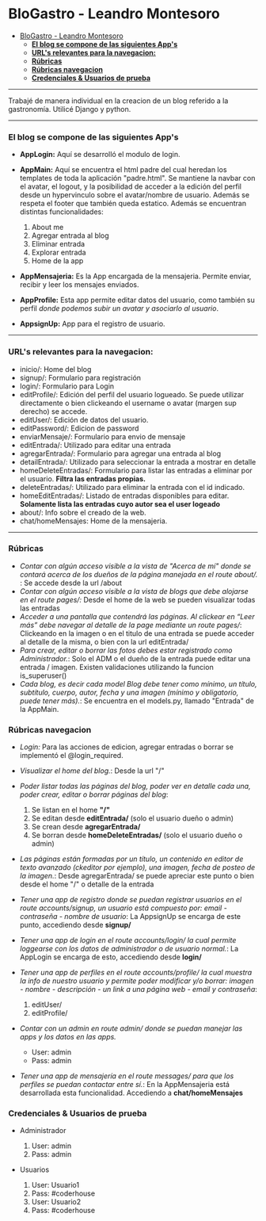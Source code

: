 # BloGastro - Leandro Montesoro

- [BloGastro - Leandro Montesoro](#blogastro---leandro-montesoro)
    - [**El blog se compone de las siguientes App's**](#el-blog-se-compone-de-las-siguientes-apps)
    - [**URL's relevantes para la navegacion:**](#urls-relevantes-para-la-navegacion)
    - [**Rúbricas**](#rúbricas)
    - [**Rúbricas navegacion**](#rúbricas-navegacion)
    - [**Credenciales \& Usuarios de prueba**](#credenciales--usuarios-de-prueba)


***

Trabajé de manera individual en la creacion de un blog referido a la gastronomía. Utilicé Django y python.

***

### **El blog se compone de las siguientes App's**

- **AppLogin:** Aquí se desarrolló el modulo de login.
- **AppMain:** Aquí se encuentra el html padre del cual heredan los templates de toda la aplicación "padre.html". Se mantiene la navbar con el avatar, el logout, y la posibilidad de acceder a la edición del perfil desde un hypervinculo sobre el avatar/nombre de usuario. Además se respeta el footer que también queda estatico. Además se encuentran distintas funcionalidades:
  1. About me
  2. Agregar entrada al blog
  3. Eliminar entrada
  4. Explorar entrada
  5. Home de la app

- **AppMensajeria:** Es la App encargada de la mensajeria. Permite enviar, recibir y leer los mensajes enviados.
- **AppProfile:** Esta app permite editar datos del usuario, como también su perfil *donde podemos subir un avatar y asociarlo al usuario*.
- **AppsignUp:** App para el registro de usuario.

 
***

### **URL's relevantes para la navegacion:**
* inicio/: Home del blog
* signup/: Formulario para registración
* login/: Formulario para Login
* editProfile/: Edición del perfil del usuario logueado. Se puede utilizar directamente o bien clickeando el username o avatar (margen sup derecho) se accede.
* editUser/: Edición de datos del usuario.
* editPassword/: Edicion de password
* enviarMensaje/: Formulario para envio de mensaje
* editEntrada/<id>: Utilizado para editar una entrada
* agregarEntrada/: Formulario para agregar una entrada al blog
* detailEntrada/<id>: Utilizado para seleccionar la entrada a mostrar en detalle
* homeDeleteEntradas/: Formulario para listar las entradas a eliminar por el usuario. **Filtra las entradas propias.**
* deleteEntradas/<id>: Utilizado para eliminar la entrada con el id indicado.
* homeEditEntradas/: Listado de entradas disponibles para editar. **Solamente lista las entradas cuyo autor sea el user logeado**
* about/: Info sobre el creado de la web.
* chat/homeMensajes: Home de la mensajeria.

***

### **Rúbricas**
* *Contar con algún acceso visible a la vista de "Acerca de mí" donde se contará acerca de los dueños de la página manejada en el route about/.* :  Se accede desde la url /about
* *Contar con algún acceso visible a la vista de blogs que debe alojarse en el route pages/:* Desde el home de la web se pueden visualizar todas las entradas
* *Acceder a una pantalla que contendrá las páginas. Al clickear en “Leer más” debe navegar al detalle de la page mediante un route pages/<pageId>*: Clickeando en la imagen o en el titulo de una entrada se puede acceder al detalle de la misma, o bien con la url editEntrada/<id>
* *Para crear, editar o borrar las fotos debes estar registrado como Administrador.*: Solo el ADM o el dueño de la entrada puede editar una entrada / imagen. Existen validaciones utilizando la funcion is_superuser()
* *Cada blog, es decir cada model Blog debe tener como mínimo, un título, subtítulo, cuerpo, autor, fecha y una imagen (mínimo y obligatorio, puede tener más).*: Se encuentra en el models.py, llamado "Entrada" de la AppMain.

### **Rúbricas navegacion**
* *Login:* Para las acciones de edicion, agregar entradas o borrar se implementó el @login_required.
* *Visualizar el home del blog.*: Desde la url "/"
* *Poder listar todas las páginas del blog, poder ver en detalle cada una, poder crear, editar o borrar páginas del blog*: 
  1. Se listan en el home **"/"**
  2. Se editan desde **editEntrada/<id>** (solo el usuario dueño o admin)
  3. Se crean desde **agregarEntrada/**
  4. Se borran desde **homeDeleteEntradas/** (solo el usuario dueño o admin)

* *Las páginas están formadas por un título, un contenido en editor de texto avanzado (ckeditor por ejemplo), una imagen, fecha de posteo de la imagen.*: Desde agregarEntrada/ se puede apreciar este punto o bien desde el home "/" o detalle de la entrada
* *Tener una app de registro donde se puedan registrar usuarios en el route accounts/signup, un usuario está compuesto por: email - contraseña - nombre de usuario*: La AppsignUp se encarga de este punto, accediendo desde **signup/**
* *Tener una app de login en el route accounts/login/ la cual permite loggearse con los datos de administrador o de usuario normal.*: La AppLogin se encarga de esto, accediendo desde **login/**
* *Tener una app de perfiles en el route accounts/profile/ la cual muestra la info de nuestro usuario y permite poder modificar y/o borrar: imagen - nombre - descripción -  un link a una página web - email y contraseña*:
  1. editUser/
  2. editProfile/
* *Contar con un admin en route admin/ donde se puedan manejar las apps y los datos en las apps.*
   * User: admin
   * Pass: admin

* *Tener una app de mensajería en el route messages/ para que los perfiles se puedan contactar entre sí.*: En la AppMensajeria está desarrollada esta funcionalidad. Accediendo a **chat/homeMensajes**


### **Credenciales & Usuarios de prueba**

* Administrador
  1. User: admin
  2. Pass: admin

* Usuarios
  1. User: Usuario1
  2. Pass: #coderhouse
  3. User: Usuario2
  4. Pass: #coderhouse
